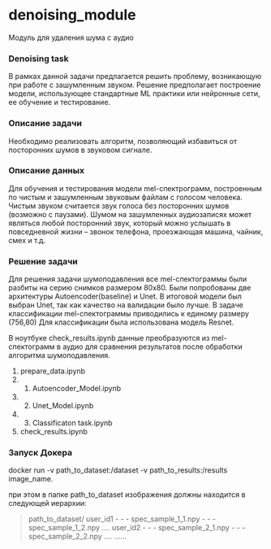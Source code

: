 # denoising_module
Модуль для удаления шума с аудио

### Denoising task
В рамках данной задачи предлагается решить проблему, возникающую при работе с
зашумленным звуком. Решение предполагает построение модели, использующее
стандартные ML практики или нейронные сети, ее обучение и тестирование.

### Описание задачи
Необходимо реализовать алгоритм, позволяющий избавиться от посторонних шумов в
звуковом сигнале.

### Описание данных

Для обучения и тестирования модели
mel-спектрограмм, построенным по чистым и зашумленным звуковым файлам с
голосом человека. Чистым звуком считается звук голоса без посторонних шумов
(возможно с паузами). Шумом на зашумленных аудиозаписях может являться любой
посторонний звук, который можно услышать в повседневной жизни – звонок телефона,
проезжающая машина, чайник, смех и т.д.

### Решение задачи
Для решения задачи шумоподавления все  mel-спектограммы были разбиты на серию снимков размером 80х80. 
Были попробованы две архитектуры Autoencoder(baseline) и Unet. В итоговой модели был выбран Unet, так как качество на валидации было лучше.
В задаче классификации mel-спектограммы приводились к единому размеру (756,80)
Для классификации  была использована модель Resnet.

В ноутбуке check_results.ipynb данные преобразуются из mel-спектограмм в аудио для сравнения результатов после обработки алгоритма шумоподавления.

1. prepare_data.ipynb
  2. 1. Autoencoder_Model.ipynb
  2. 2. Unet_Model.ipynb
  2. 3. Classificaton task.ipynb
3. check_results.ipynb

### Запуск Докера
docker run -v path_to_dataset:/dataset -v path_to_results:/results image_name.

при этом в папке path_to_dataset изображения должны находится в следующей иерархии:

>  path_to_dataset/
>   user_id1
>         - - - spec_sample_1_1.npy
>         - - - spec_sample_1_2.npy
>         ....
>   user_id2
>        - - - spec_sample_2_1.npy
>        - - - spec_sample_2_2.npy
>        ....
>  ......  
